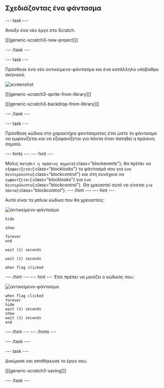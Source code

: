 ## Σχεδιάζοντας ένα φάντασμα

--- task ---

Άνοιξε ένα νέο έργο στο Scratch.

[[[generic-scratch3-new-project]]]

--- /task ---

--- task ---

Πρόσθεσε ένα νέο αντικείμενο-φάντασμα και ένα κατάλληλο υπόβαθρο σκηνικού.

![screenshot](images/ghost-ghost.png)

[[[generic-scratch3-sprite-from-library]]]

[[[generic-scratch3-backdrop-from-library]]]

--- /task ---

--- task ---

Πρόσθεσε κώδικα στο χαρακτήρα φαντάσματος έτσι ώστε το φάντασμα να εμφανίζεται και να εξαφανίζεται για πάντα όταν πατηθεί η πράσινη σημαία.

--- hints ---
 --- hint ---

Μόλις `πατηθεί η πράσινη σημαία`{:class="blockevents"}, θα πρέπει να `εξαφανίζεται`{:class="blocklooks"} το φάντασμά σου για `ένα δευτερόλεπτο`{:class="blockcontrol"} και στη συνέχεια να `εμφανίζεται`{:class="blocklooks"} για `ένα δευτερόλεπτο`{:class="blockcontrol"}. Θα χρειαστεί αυτό να γίνεται `για πάντα`{:class="blockcontrol"}.
--- /hint ---
 --- hint ---

Αυτά είναι τα μπλοκ κώδικα που θα χρειαστείς:

![αντικείμενο-φάντασμα](images/ghost-sprite.png)

```blocks3
hide

show

forever
end

wait (1) seconds

wait (1) seconds

when flag clicked
```

--- /hint --- --- hint --- Έτσι πρέπει να μοιάζει ο κώδικάς σου:

![αντικείμενο-φάντασμα](images/ghost-sprite.png)

```blocks3
when flag clicked
forever
hide
wait (1) seconds
show
wait (1) seconds
end
```

--- /hint --- --- /hints ---

--- /task ---

--- task ---

Δοκίμασε και αποθήκευσε το έργο σου.

[[[generic-scratch3-saving]]]

--- /task ---
